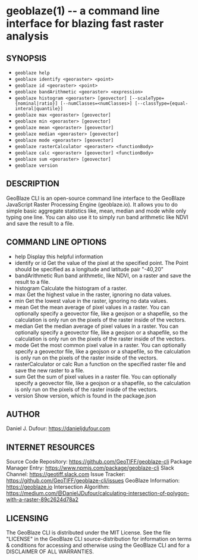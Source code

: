 # geoblaze(1) -- a command line interface for blazing fast raster analysis

## SYNOPSIS
- `geoblaze help`
- `geoblaze identify <georaster> <point>`
- `geoblaze id <georaster> <point>`
- `geoblaze bandArithmetic <georaster> <expression>`
- `geoblaze histogram <georaster> [geovector] [--scaleType={nominal|ratio}] [--numClasses=<numClasses>] [--classType={equal-interal|quantile}]`
- `geoblaze max <georaster> [geovector]`
- `geoblaze min <georaster> [geovector]`
- `geoblaze mean <georaster> [geovector]`
- `geoblaze median <georaster> [geovector]`
- `geoblaze mode <georaster> [geovector]`
- `geoblaze rasterCalculator <georaster> <functionBody>`
- `geoblaze calc <georaster> [geovector] <functionBody>`
- `geoblaze sum <georaster> [geovector]`
- `geoblaze version`


## DESCRIPTION
  GeoBlaze CLI is an open-source command line interface to the GeoBlaze JavaScript Raster Processing Engine (geoblaze.io).  It allows you to do simple basic aggregate statistics like, mean, median and mode while only typing one line.  You can also use it to simply run band arithmetic like NDVI and save the result to a file.

## COMMAND LINE OPTIONS
  - help                    Display this helpful information
  - identify or id           Get the value of the pixel at the specified point.  The Point should be specified as a longitude and latitude pair "-40,20"
  - bandArithmetic            Run band arithmetic, like NDVI, on a raster and save the result to a file.
  - histogram Calculate the histogram of a raster.
  - max                      Get the highest value in the raster, ignoring no data values.
  - min                      Get the lowest value in the raster, ignoring no data values.
  - mean                     Get the mean average of pixel values in a raster.  You can optionally specify a geovector file, like a geojson or a shapefile, so the calculation is only run on the pixels of the raster inside of the vectors.
  - median                   Get the median average of pixel values in a raster.  You can optionally specify a geovector file, like a geojson or a shapefile, so the calculation is only run on the pixels of the raster inside of the vectors.
  - mode                     Get the most common pixel value in a raster.  You can optionally specify a geovector file, like a geojson or a shapefile, so the calculation is only run on the pixels of the raster inside of the vectors.
  - rasterCalculator or calc Run a function on the specified raster file and save the new raster to a file.
  - sum                      Get the sum of pixel values in a raster file. You can optionally specify a geovector file, like a geojson or a shapefile, so the calculation is only run on the pixels of the raster inside of the vectors.
  - version                   Show version, which is found in the package.json

## AUTHOR
  Daniel J. Dufour: https://danieljdufour.com

## INTERNET RESOURCES
  Source Code Repository: https://github.com/GeoTIFF/geoblaze-cli
  Package Manager Entry: https://www.npmjs.com/package/geoblaze-cli
  Slack Channel: https://geotiff.slack.com
  Issue Tracker: https://github.com/GeoTIFF/geoblaze-cli/issues
  GeoBlaze Information: https://geoblaze.io
  Intersection Algorithm: https://medium.com/@DanielJDufour/calculating-intersection-of-polygon-with-a-raster-89c2624d78a2

## LICENSING
  The GeoBlaze CLI is distributed under the MIT License.  See the file "LICENSE" in the GeoBlaze CLI source-distribution for information on terms & conditions for accessing and otherwise using the GeoBlaze CLI and for a DISCLAIMER OF ALL WARRANTIES.